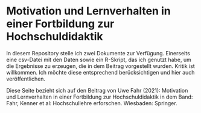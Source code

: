 # Motivation und Lernverhalten in einer Fortbildung zur Hochschuldidaktik

In diesem Repository stelle ich zwei Dokumente zur Verfügung. Einerseits eine csv-Datei mit den Daten sowie ein R-Skript, das ich genutzt habe, um die Ergebnisse zu erzeugen, die in dem Beitrag vorgestellt wurden. 
Kritik ist willkommen. Ich möchte diese entsprechend berücksichtigen und hier auch veröffentlichen.

Diese Seite bezieht sich auf den Beitrag von Uwe Fahr (2021): Motivation und Lernverhalten in einer Fortbildung zur Hochschuldidaktik in dem Band: Fahr, Kenner et al: Hochschullehre erforschen. Wiesbaden: Springer.